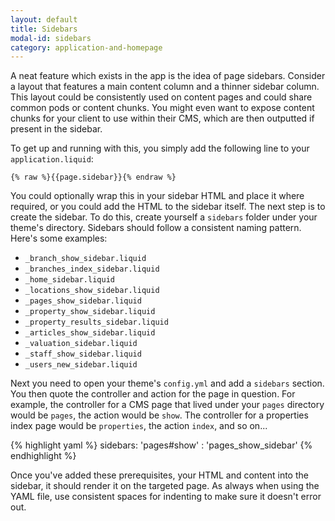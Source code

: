 ```yaml
---
layout: default
title: Sidebars
modal-id: sidebars
category: application-and-homepage
---
```

A neat feature which exists in the app is the idea of page sidebars. Consider a layout that features a main content column and a thinner sidebar column. This layout could be consistently used on content pages and could share common pods or content chunks. You might even want to expose content chunks for your client to use within their CMS, which are then outputted if present in the sidebar.

To get up and running with this, you simply add the following line to your ``application.liquid``:

``{% raw %}{{page.sidebar}}{% endraw %}``

You could optionally wrap this in your sidebar HTML and place it where required, or you could add the HTML to the sidebar itself. The next step is to create the sidebar. To do this, create yourself a ``sidebars`` folder under your theme's directory. Sidebars should follow a consistent naming pattern. Here's some examples:

- ``_branch_show_sidebar.liquid``
- ``_branches_index_sidebar.liquid``
- ``_home_sidebar.liquid``
- ``_locations_show_sidebar.liquid``
- ``_pages_show_sidebar.liquid``
- ``_property_show_sidebar.liquid``
- ``_property_results_sidebar.liquid``
- ``_articles_show_sidebar.liquid``
- ``_valuation_sidebar.liquid``
- ``_staff_show_sidebar.liquid``
- ``_users_new_sidebar.liquid``

Next you need to open your theme's ``config.yml`` and add a ``sidebars`` section. You then quote the controller and action for the page in question. For example, the controller for a CMS page that lived under your ``pages`` directory would be ``pages``, the action would be ``show``. The controller for a properties index page would be ``properties``, the action ``index``, and so on...

{% highlight yaml %}
sidebars:
	'pages#show' : 'pages_show_sidebar'
{% endhighlight %}

Once you've added these prerequisites, your HTML and content into the sidebar, it should render it on the targeted page. As always when using the YAML file, use consistent spaces for indenting to make sure it doesn't error out.